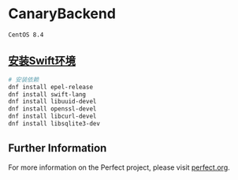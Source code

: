# CanaryBackend

`CentOS 8.4`

## [安装Swift环境](https://www.yundongfang.com/Yun42406.html)

```bash
# 安装依赖
dnf install epel-release
dnf install swift-lang
dnf install libuuid-devel
dnf install openssl-devel
dnf install libcurl-devel
dnf install libsqlite3-dev
```

## Further Information
For more information on the Perfect project, please visit [perfect.org](http://perfect.org).

